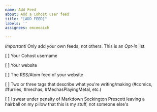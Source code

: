```yaml
---
name: Add Feed
about: Add a Cohost user feed
title: "[ADD FEED]"
labels: ''
assignees: emceeaich

---
```


_Important!_ Only add your own feeds, not others. This is an *Opt-in* list.

[ ] Your Cohost username

[ ] Your website

[ ] The RSS/Atom feed of your website

[ ] Two or three tags that describe what you're writing/making (#comics, #furries, #mechas, #MechasPlayingMetal, etc.)

[ ] I swear under penalty of Markdown Sockington Prescott leaving a hairball on my pillow that this is my stuff, not someone else's
